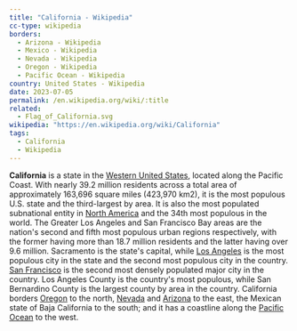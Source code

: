 ```yaml
---
title: "California - Wikipedia"
cc-type: wikipedia
borders:
  - Arizona - Wikipedia
  - Mexico - Wikipedia
  - Nevada - Wikipedia
  - Oregon - Wikipedia
  - Pacific Ocean - Wikipedia
country: United States - Wikipedia
date: 2023-07-05
permalink: /en.wikipedia.org/wiki/:title
related:
  - Flag_of_California.svg
wikipedia: "https://en.wikipedia.org/wiki/California"
tags:
  - California
  - Wikipedia
---
```

**California** is a state in the [Western United States](/en.wikipedia.org/wiki/Western_United_States), located along the Pacific Coast. With nearly 39.2 million residents across a total area of approximately 163,696 square miles (423,970 km2), it is the most populous U.S. state and the third-largest by area. It is also the most populated subnational entity in [North America](/en.wikipedia.org/wiki/North_America) and the 34th most populous in the world. The Greater Los Angeles and San Francisco Bay areas are the nation's second and fifth most populous urban regions respectively, with the former having more than 18.7 million residents and the latter having over 9.6 million. Sacramento is the state's capital, while [Los Angeles](/en.wikipedia.org/wiki/Los_Angeles) is the most populous city in the state and the second most populous city in the country. [San Francisco](/en.wikipedia.org/wiki/San_Francisco) is the second most densely populated major city in the country. Los Angeles County is the country's most populous, while San Bernardino County is the largest county by area in the country. California borders [Oregon](/en.wikipedia.org/wiki/Oregon) to the north, [Nevada](/en.wikipedia.org/wiki/Nevada) and [Arizona](/en.wikipedia.org/wiki/Arizona) to the east, the Mexican state of Baja California to the south; and it has a coastline along the [Pacific Ocean](/en.wikipedia.org/wiki/Pacific_Ocean) to the west.